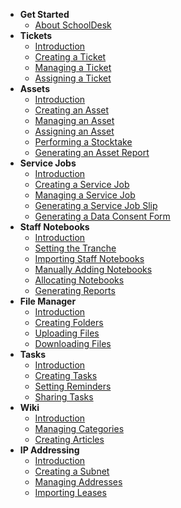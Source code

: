 <!-- docs/_sidebar.md -->

- **Get Started**
    - [About SchoolDesk](/about-schooldesk)
- **Tickets**
    - [Introduction](/tickets)
    - [Creating a Ticket](/create-ticket)
    - [Managing a Ticket](/manage-ticket)
    - [Assigning a Ticket](/assign-ticket)
- **Assets**
    - [Introduction](/tickets)
    - [Creating an Asset](/create-ticket)
    - [Managing an Asset](/manage-ticket)
    - [Assigning an Asset](/assign-ticket)  
    - [Performing a Stocktake](/assign-ticket)  
    - [Generating an Asset Report](/assign-ticket)
- **Service Jobs**
    - [Introduction](/advance)
    - [Creating a Service Job](/metadata-distribution)
    - [Managing a Service Job](/configuration)
    - [Generating a Service Job Slip](/template)
    - [Generating a Data Consent Form](/helpers)
- **Staff Notebooks**
    - [Introduction](/advance)
    - [Setting the Tranche](/metadata-distribution)
    - [Importing Staff Notebooks](/configuration)
    - [Manually Adding Notebooks](/template)
    - [Allocating Notebooks](/template)
    - [Generating Reports](/helpers)
- **File Manager**
    - [Introduction](/advance)
    - [Creating Folders](/metadata-distribution)
    - [Uploading Files](/configuration)
    - [Downloading Files](/template)
- **Tasks**
    - [Introduction](/advance)
    - [Creating Tasks](/metadata-distribution)
    - [Setting Reminders](/configuration)
    - [Sharing Tasks](/template)
- **Wiki**
    - [Introduction](/advance)
    - [Managing Categories](/metadata-distribution)
    - [Creating Articles](/configuration)
- **IP Addressing**
    - [Introduction](/advance)
    - [Creating a Subnet](/metadata-distribution)
    - [Managing Addresses](/configuration)
    - [Importing Leases](/configuration)
